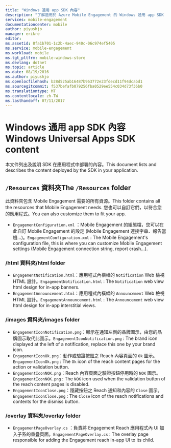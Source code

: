 ```yaml
---
title: "Windows 通用 app SDK 內容"
description: "了解適用於 Azure Mobile Engagement 的 Windows 通用 app SDK 的內容"
services: mobile-engagement
documentationcenter: mobile
author: piyushjo
manager: erikre
editor: 
ms.assetid: 8fa1b701-1c2b-4aec-940c-06c974ef5405
ms.service: mobile-engagement
ms.workload: mobile
ms.tgt_pltfrm: mobile-windows-store
ms.devlang: dotnet
ms.topic: article
ms.date: 08/19/2016
ms.author: piyushjo
ms.openlocfilehash: b28d525ab16487b963772e23fdecd11f94dcabd1
ms.sourcegitcommit: f537befafb079256fba0529ee554c034d73f36b0
ms.translationtype: MT
ms.contentlocale: zh-TW
ms.lasthandoff: 07/11/2017
---
```

# <a name="windows-universal-apps-sdk-content"></a><span data-ttu-id="a057f-103">Windows 通用 app SDK 內容</span><span class="sxs-lookup"><span data-stu-id="a057f-103">Windows Universal Apps SDK content</span></span>
<span data-ttu-id="a057f-104">本文件列出及說明 SDK 在應用程式中部署的內容。</span><span class="sxs-lookup"><span data-stu-id="a057f-104">This document lists and describes the content deployed by the SDK in your application.</span></span>

## <a name="the-resources-folder"></a><span data-ttu-id="a057f-105">`/Resources` 資料夾</span><span class="sxs-lookup"><span data-stu-id="a057f-105">The `/Resources` folder</span></span>
<span data-ttu-id="a057f-106">此資料夾包含 Mobile Engagement 需要的所有資源。</span><span class="sxs-lookup"><span data-stu-id="a057f-106">This folder contains all the resources that Mobile Engagement needs.</span></span> <span data-ttu-id="a057f-107">您也可以自訂它們，以符合您的應用程式。</span><span class="sxs-lookup"><span data-stu-id="a057f-107">You can also customize them to fit your app.</span></span>

* <span data-ttu-id="a057f-108">`EngagementConfiguration.xml` ：Mobile Engagement 的組態檔，您可以在此自訂 Mobile Engagement 的設定 (Mobile Engagement 連接字串、報告當機...)。</span><span class="sxs-lookup"><span data-stu-id="a057f-108">`EngagementConfiguration.xml` : The Mobile Engagement's configuration file, this is where you can customize Mobile Engagement settings (Mobile Engagement connection string, report crash...).</span></span>

### <a name="html-folder"></a><span data-ttu-id="a057f-109">/html 資料夾</span><span class="sxs-lookup"><span data-stu-id="a057f-109">/html folder</span></span>
* <span data-ttu-id="a057f-110">`EngagementNotification.html`：應用程式內橫幅的 `Notification` Web 檢視 HTML 設計。</span><span class="sxs-lookup"><span data-stu-id="a057f-110">`EngagementNotification.html` : The `Notification` web view html design for in-app banners.</span></span>
* <span data-ttu-id="a057f-111">`EngagementAnnouncement.html`：應用程式內橫幅的 `Announcement` Web 檢視 HTML 設計。</span><span class="sxs-lookup"><span data-stu-id="a057f-111">`EngagementAnnouncement.html` : The `Announcement` web view html design for in-app interstitial views.</span></span>

### <a name="images-folder"></a><span data-ttu-id="a057f-112">/images 資料夾</span><span class="sxs-lookup"><span data-stu-id="a057f-112">/images folder</span></span>
* <span data-ttu-id="a057f-113">`EngagementIconNotification.png`：顯示在通知左側的品牌圖示，由您的品牌圖示取代此圖示。</span><span class="sxs-lookup"><span data-stu-id="a057f-113">`EngagementIconNotification.png` : The brand icon displayed at the left of a notification, replace this one by your brand icon.</span></span>
* <span data-ttu-id="a057f-114">`EngagementIconOk.png`：動作或驗證按鈕之 Reach 內容頁面的 `Ok` 圖示。</span><span class="sxs-lookup"><span data-stu-id="a057f-114">`EngagementIconOk.png` : The `Ok` icon of the reach content pages for the action or validation button.</span></span>
* <span data-ttu-id="a057f-115">`EngagementIconNOK.png`：Reach 內容頁面之驗證按鈕停用時的 `NOK` 圖示。</span><span class="sxs-lookup"><span data-stu-id="a057f-115">`EngagementIconNOK.png` : The `NOK` icon used when the validation button of the reach content pages is disabled.</span></span>
* <span data-ttu-id="a057f-116">`EngagementIconClose.png`：隱藏按鈕之 Reach 通知和內容的 `Close` 圖示。</span><span class="sxs-lookup"><span data-stu-id="a057f-116">`EngagementIconClose.png` : The `Close` icon of the reach notifications and contents for the dismiss button.</span></span>

### <a name="overlay-folder"></a><span data-ttu-id="a057f-117">/overlay 資料夾</span><span class="sxs-lookup"><span data-stu-id="a057f-117">/overlay folder</span></span>
* <span data-ttu-id="a057f-118">`EngagementPageOverlay.cs` ：負責將 Engagement Reach 應用程式內 UI 加入子系的重疊頁面。</span><span class="sxs-lookup"><span data-stu-id="a057f-118">`EngagementPageOverlay.cs` : The overlay page responsible for adding the Engagement reach in-app UI to its child.</span></span>

